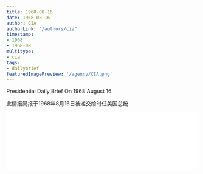 ```yaml
---
title: 1968-08-16
date: 1968-08-16
author: CIA 
authorLink: "/authors/cia"
timestamp: 
- 1968
- 1968-08
multitype: 
- cia
tags: 
- dailybrief
featuredImagePreview: '/agency/CIA.png'
---
```



Presidential Daily Brief On 1968 August 16

此情报简报于1968年8月16日被递交给时任美国总统

<!--more-->





<div id="over" style="width:100%; overflow:hidden"> <iframe id="sFrame" name="sFrame" frameborder="no" border="0"  allowfullscreen marginwidth="0" scrolling="no" src = " /CIA/1968-08-16.html "  style = " position:absulute; width: 806px; top: 300;" > </iframe> </div>
